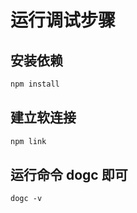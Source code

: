 # 运行调试步骤

## 安装依赖

```js
npm install
```

## 建立软连接

```js
npm link
```

## 运行命令 dogc 即可

```
dogc -v
```
